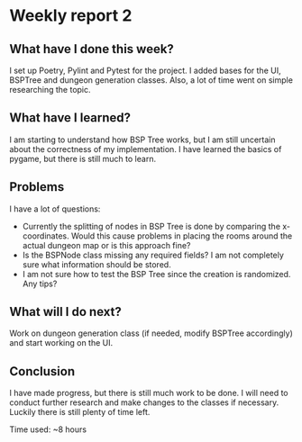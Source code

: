 # Weekly report 2

## What have I done this week?

I set up Poetry, Pylint and Pytest for the project. I added bases for the UI, BSPTree and dungeon generation classes. Also, a lot of time went on simple researching the topic.

## What have I learned?

I am starting to understand how BSP Tree works, but I am still uncertain about the correctness of my implementation. I have learned the basics of pygame, but there is still much to learn.

## Problems

I have a lot of questions:

- Currently the splitting of nodes in BSP Tree is done by comparing the x-coordinates. Would this cause problems in placing the rooms around the actual dungeon map or is this approach fine?
- Is the BSPNode class missing any required fields? I am not completely sure what information should be stored.
- I am not sure how to test the BSP Tree since the creation is randomized. Any tips?

## What will I do next?

Work on dungeon generation class (if needed, modify BSPTree accordingly) and start working on the UI.

## Conclusion

I have made progress, but there is still much work to be done. I will need to conduct further research and make changes to the classes if necessary. Luckily there is still plenty of time left.

Time used: ~8 hours
